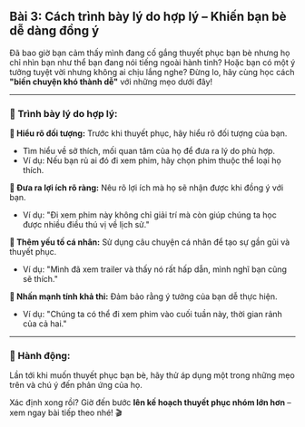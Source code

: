 ## Bài 3: Cách trình bày lý do hợp lý – Khiến bạn bè dễ dàng đồng ý

Đã bao giờ bạn cảm thấy mình đang cố gắng thuyết phục bạn bè nhưng họ chỉ nhìn bạn như thể bạn đang nói tiếng ngoài hành tinh? Hoặc bạn có một ý tưởng tuyệt vời nhưng không ai chịu lắng nghe? Đừng lo, hãy cùng học cách **"biến chuyện khó thành dễ"** với những mẹo dưới đây!

---

### 📌 Trình bày lý do hợp lý:

**🔹 Hiểu rõ đối tượng:**
Trước khi thuyết phục, hãy hiểu rõ đối tượng của bạn.  
- Tìm hiểu về sở thích, mối quan tâm của họ để đưa ra lý do phù hợp.  
- Ví dụ: Nếu bạn rủ ai đó đi xem phim, hãy chọn phim thuộc thể loại họ thích.

**🔹 Đưa ra lợi ích rõ ràng:**
Nêu rõ lợi ích mà họ sẽ nhận được khi đồng ý với bạn.  
- Ví dụ: "Đi xem phim này không chỉ giải trí mà còn giúp chúng ta học được nhiều điều thú vị về lịch sử."

**🔹 Thêm yếu tố cá nhân:**
Sử dụng câu chuyện cá nhân để tạo sự gần gũi và thuyết phục.  
- Ví dụ: "Mình đã xem trailer và thấy nó rất hấp dẫn, mình nghĩ bạn cũng sẽ thích."

**🔹 Nhấn mạnh tính khả thi:**
Đảm bảo rằng ý tưởng của bạn dễ thực hiện.  
- Ví dụ: "Chúng ta có thể đi xem phim vào cuối tuần này, thời gian rảnh của cả hai."

---

### 🚀 Hành động:

Lần tới khi muốn thuyết phục bạn bè, hãy thử áp dụng một trong những mẹo trên và chú ý đến phản ứng của họ.

Xác định xong rồi? Giờ đến bước **lên kế hoạch thuyết phục nhóm lớn hơn** – xem ngay bài tiếp theo nhé! 🎬